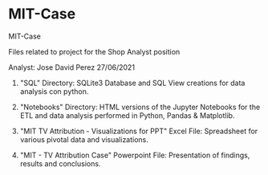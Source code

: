 # MIT-Case
MIT-Case

Files related to project for the Shop Analyst position

Analyst: Jose David Perez 27/06/2021

1. "SQL" Directory: SQLite3 Database and SQL View creations for data 		analysis con python.

2. "Notebooks" Directory: HTML versions of the Jupyter Notebooks for the 	ETL and data analysis performed in Python, Pandas & Matplotlib.

3. "MIT TV Attribution - Visualizations for PPT" Excel File: Spreadsheet 	for various pivotal data and visualizations.

4. "MIT - TV Attribution Case" Powerpoint File: Presentation of 	findings, results and conclusions. 
